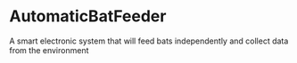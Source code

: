 # AutomaticBatFeeder
A smart electronic system that will feed bats independently and collect data from the environment
